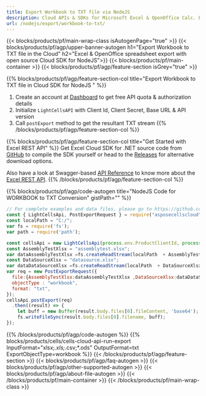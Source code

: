 ```yaml
---
title: Export Workbook to TXT file via NodeJS
description: Cloud APIs & SDKs for Microsoft Excel & OpenOffice Calc. Export workbok or interanl object to kinds of format file in the Cloud.
url: /nodejs/export/workbook-to-txt/
---
```



{{< blocks/products/pf/main-wrap-class isAutogenPage="true" >}}
{{< blocks/products/pf/agp/upper-banner-autogen h1="Export Workbook to TXT file in the Cloud" h2="Excel & OpenOffice spreadsheet export with open source Cloud SDK for NodeJS">}}
{{< blocks/products/pf/main-container >}}
{{< blocks/products/pf/agp/feature-section isGrey="true" >}}

{{% blocks/products/pf/agp/feature-section-col title="Export Workbook to TXT file in Cloud SDK for NodeJS " %}}
1. Create an account at <a href="https://dashboard.aspose.cloud/">Dashboard</a> to get free API quota & authorization details
1. Initialize ```LightCellsAPI``` with Client Id, Client Secret, Base URL & API version
1. Call ```postExport``` method to get the resultant TXT stream
{{% /blocks/products/pf/agp/feature-section-col %}}

{{% blocks/products/pf/agp/feature-section-col title="Get Started with Excel REST API" %}}
Get Excel Cloud SDK for .NET source code from [GitHub](https://github.com/aspose-cells-cloud/aspose-cells-cloud-node) to compile the SDK yourself or head to the [Releases](https://github.com/aspose-cells-cloud/aspose-cells-cloud-node/releases) for alternative download options. 

Also have a look at Swagger-based [API Reference](https://apireference.aspose.cloud/cells/#/LightCells/PostExport) to know more about the [Excel REST API](https://products.aspose.cloud/cells/curl/).
{{% /blocks/products/pf/agp/feature-section-col %}}

{{% blocks/products/pf/agp/code-autogen title="NodeJS Code for WORKBOOK to TXT Conversion" gistPath="" %}}
```js
// For complete examples and data files, please go to https://github.com/aspose-cells-cloud/aspose-cells-cloud-node/
const { LightCellsApi, PostExportRequest } = require("asposecellscloud");
const localPath = "C:/";
var fs = require('fs');
var path = require('path');

const cellsApi = new LightCellsApi(process.env.ProductClientId, process.env.ProductClientSecret);
const AssemblyTestXlsx = "assemblytest.xlsx";
var dataAssemblyTestXlsx =fs.createReadStream(localPath  + AssemblyTestXlsx);
const DataSourceXlsx = "datasource.xlsx";
var dataDataSourceXlsx =fs.createReadStream(localPath  + DataSourceXlsx);
var req = new PostExportRequest({
  file:{AssemblyTestXlsx:dataAssemblyTestXlsx ,DataSourceXlsx:dataDataSourceXlsx },
  objectType : "workbook",
  format: "txt",
});
cellsApi.postExport(req)
  .then((result) => {
    let buff = new Buffer(result.body.files[0].fileContent, 'base64');
    fs.writeFileSync(result.body.files[0].filename, buff);
});
```

{{% /blocks/products/pf/agp/code-autogen %}}
{{% blocks/products/cells/cells-cloud-api-run-export  InputFormat="xlsx;*.xls;*.csv;*.ods"  OutputFormat=txt  ExportObjectType=workbook %}}
{{< /blocks/products/pf/agp/feature-section >}}
{{< blocks/products/pf/agp/faq-autogen >}}
{{< blocks/products/pf/agp/other-supported-autogen >}}
{{< blocks/products/pf/agp/about-file-autogen >}}
{{< /blocks/products/pf/main-container >}}
{{< /blocks/products/pf/main-wrap-class >}}
